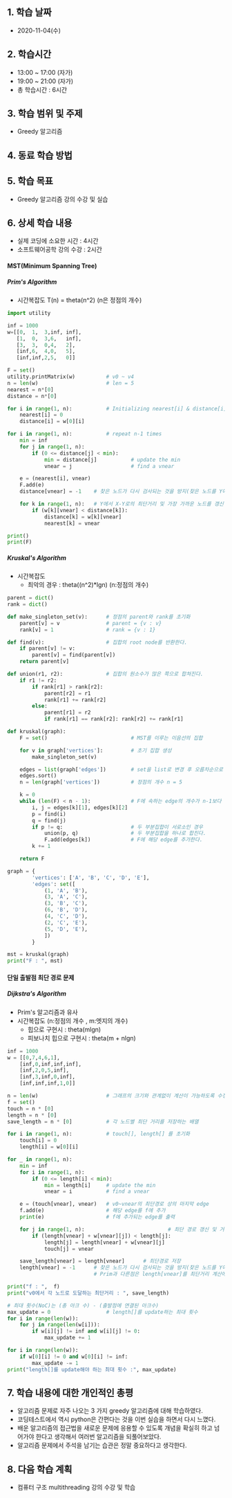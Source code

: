## 1. 학습 날짜
+ 2020-11-04(수)

## 2. 학습시간
+ 13:00 ~ 17:00 (자가)   
+ 19:00 ~ 21:00 (자가)
+ 총 학습시간 : 6시간

## 3. 학습 범위 및 주제
+ Greedy 알고리즘

## 4. 동료 학습 방법

## 5. 학습 목표
+ Greedy 알고리즘 강의 수강 및 실습


## 6. 상세 학습 내용
+ 실제 코딩에 소요한 시간 : 4시간    
+ 소프트웨어공학 강의 수강 : 2시간    

#### MST(Minimum Spanning Tree)

##### Prim's Algorithm
+ 시간복잡도 T(n) = theta(n^2) (n은 정점의 개수)   
   
```python
import utility

inf = 1000
w=[[0,  1,  3,inf, inf],
   [1,  0,  3,6,   inf],
   [3,  3,  0,4,   2],
   [inf,6,  4,0,   5],
   [inf,inf,2,5,   0]]

F = set()
utility.printMatrix(w)			# v0 ~ v4
n = len(w)						# len = 5
nearest = n*[0]
distance = n*[0]

for i in range(1, n):			# Initializing nearest[i] & distance[i]
	nearest[i] = 0
	distance[i] = w[0][i]

for i in range(1, n):			# repeat n-1 times
	min = inf
	for j in range(1, n):
		if (0 <= distance[j] < min):
			min = distance[j]			# update the min
			vnear = j					# find a vnear

	e = (nearest[i], vnear)
	F.add(e)
	distance[vnear] = -1	# 찾은 노드가 다시 검사되는 것을 방지(찾은 노드를 Y에 추가한다)

	for k in range(1, n):	# Y에서 X-Y로의 최단거리 및 가장 가까운 노드를 갱신
		if (w[k][vnear] < distance[k]):
			distance[k] = w[k][vnear]
			nearest[k] = vnear

print()
print(F)

```

##### Kruskal's Algorithm
+ 시간복잡도
    + 최악의 경우 : theta((n^2)\*lgn) (n:정점의 개수)   
    
```python
parent = dict()
rank = dict()

def make_singleton_set(v):		# 정점의 parent와 rank를 초기화
    parent[v] = v				# parent = {v : v}
    rank[v] = 1					# rank = {v : 1}

def find(v):					# 집합의 root node를 반환한다.
    if parent[v] != v:
        parent[v] = find(parent[v])
    return parent[v]

def union(r1, r2):				# 집합의 원소수가 많은 쪽으로 합쳐진다.
    if r1 != r2:
        if rank[r1] > rank[r2]:
            parent[r2] = r1
            rank[r1] += rank[r2]
        else:
            parent[r1] = r2
            if rank[r1] == rank[r2]: rank[r2] += rank[r1]

def kruskal(graph):
	F = set()							# MST를 이루는 이음선의 집합

	for v in graph['vertices']:			# 초기 집합 생성
		make_singleton_set(v)

	edges = list(graph['edges'])		# set을 list로 변경 후 오름차순으로 정렬
	edges.sort()
	n = len(graph['vertices'])          # 정점의 개수 n = 5

	k = 0
	while (len(F) < n - 1):				# F에 속하는 edge의 개수가 n-1보다 작다.
		i, j = edges[k][1], edges[k][2]
		p = find(i)
		q = find(j)
		if p != q:						# 두 부분집합이 서로소인 경우
			union(p, q)					# 두 부분집합을 하나로 합친다.
			F.add(edges[k])				# F에 해당 edge를 추가한다.
		k += 1

	return F

graph = {
        'vertices': ['A', 'B', 'C', 'D', 'E'],
        'edges': set([
            (1, 'A', 'B'),
            (3, 'A', 'C'),
            (3, 'B', 'C'),
            (6, 'B', 'D'),
            (4, 'C', 'D'),
            (2, 'C', 'E'),
            (5, 'D', 'E'),
            ])
        }

mst = kruskal(graph)
print("F : ", mst)

```

#### 단일 출발점 최단 경로 문제
##### Dijkstra's Algorithm
+ Prim's 알고리즘과 유사
+ 시간복잡도 (n:정점의 개수 , m:엣지의 개수)
    + 힙으로 구현시 : theta(mlgn)
    + 피보나치 힙으로 구현시 : theta(m + nlgn)
    
```python
inf = 1000
w = [[0,7,4,6,1],
	[inf,0,inf,inf,inf],
	[inf,2,0,5,inf],
	[inf,3,inf,0,inf],
	[inf,inf,inf,1,0]]

n = len(w)						# 그래프의 크기와 관계없이 계산이 가능하도록 수정
f = set()
touch = n * [0]
length = n * [0]
save_length = n * [0]			# 각 노드별 최단 거리를 저장하는 배열

for i in range(1, n):			# touch[], length[] 를 초기화
	touch[i] = 0
	length[i] = w[0][i]

for _ in range(1, n):
	min = inf
	for i in range(1, n):
		if (0 <= length[i] < min):
			min = length[i]		# update the min
			vnear = i			# find a vnear

	e = (touch[vnear], vnear)	# v0~vnear의 최단경로 상의 마지막 edge
	f.add(e)					# 해당 edge를 f에 추가
	print(e)					# f에 추가되는 edge를 출력

	for j in range(1, n):							# 최단 경로 갱신 및 거치는 노드 갱신
		if (length[vnear] + w[vnear][j]) < length[j]:
			length[j] = length[vnear] + w[vnear][j]
			touch[j] = vnear

	save_length[vnear] = length[vnear]		# 최단경로 저장
	length[vnear] = -1		# 찾은 노드가 다시 검사되는 것을 방지(찾은 노드를 Y에 추가한다)
							# Prim과 다른점은 length[vnear]를 최단거리 계산에 사용한 이후 -1로 만든다.

print("f : ",  f)
print("v0에서 각 노드로 도달하는 최단거리 : ", save_length)

# 최대 횟수(NoC)는 (총 아크 수) - (출발점에 연결된 아크수)
max_update = 0					# length[]를 update하는 최대 횟수
for i in range(len(w)):
	for j in range(len(w[i])):
		if w[i][j] != inf and w[i][j] != 0:
			max_update += 1

for i in range(len(w)):
	if w[0][i] != 0 and w[0][i] != inf:
		max_update -= 1
print("length[]를 update해야 하는 최대 횟수 :", max_update)

```

## 7. 학습 내용에 대한 개인적인 총평
+ 알고리즘 문제로 자주 나오는 3 가지 greedy 알고리즘에 대해 학습하였다.
+ 코딩테스트에서 역시 python은 간편다는 것을 이번 실습을 하면서 다시 느꼈다.
+ 배운 알고리즘의 접근법을 새로운 문제에 응용할 수 있도록 개념을 확실히 하고 넘어가야 한다고 생각해서 여러번 알고리즘을 되풀어보았다.
+ 알고리즘 문제에서 주석을 남기는 습관은 정말 중요하다고 생각한다.

## 8. 다음 학습 계획
+ 컴퓨터 구조 multithreading 강의 수강 및 학습